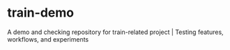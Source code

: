 # train-demo
A demo and checking repository for train-related project  | Testing features, workflows, and experiments
